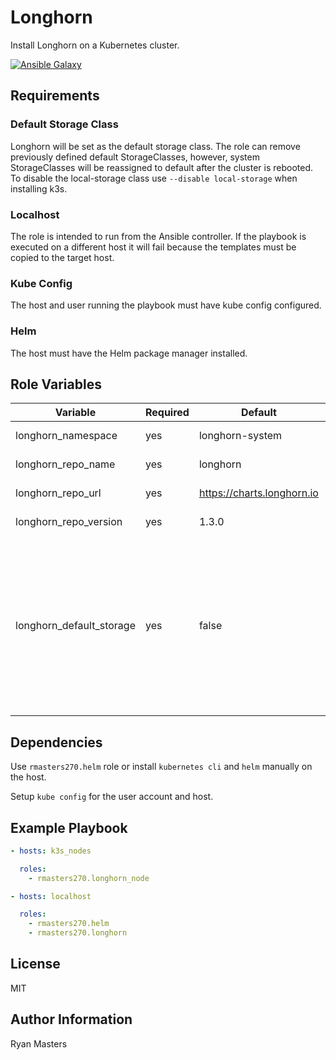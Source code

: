 # Longhorn

Install Longhorn on a Kubernetes cluster.

[![Ansible Galaxy](https://img.shields.io/badge/ansible--galaxy-longhorn-blue.svg)](https://galaxy.ansible.com/rmasters270/longhorn)

## Requirements

### Default Storage Class

Longhorn will be set as the default storage class. The role can remove previously defined default StorageClasses, however, system StorageClasses will be reassigned to default after the cluster is rebooted.  To disable the local-storage class use `--disable local-storage` when installing k3s.

### Localhost

The role is intended to run from the Ansible controller.  If the playbook is executed on a different host it will fail because the templates must be copied to the target host.

### Kube Config

The host and user running the playbook must have kube config configured.

### Helm

The host must have the Helm package manager installed.

## Role Variables

| Variable                | Required | Default                            | Comments                                    |
|-------------------------|----------|------------------------------------|---------------------------------------------|
| longhorn_namespace      | yes      | longhorn-system                    | Kubernetes namespace                        |
| longhorn_repo_name      | yes      | longhorn                           | Helm repository name                        |
| longhorn_repo_url       | yes      | <https://charts.longhorn.io>       | Helm repository URL                         |
| longhorn_repo_version   | yes      | 1.3.0                              | Helm chart version                          |
| longhorn_default_storage| yes      | false                              | Longhorn will automatically be set as the default.  Change this value to `true` to remove the the default status from other StorageClasses. System default storage classes will return after reboot. |

## Dependencies

Use `rmasters270.helm` role or install `kubernetes cli` and `helm` manually on the host.

Setup `kube config` for the user account and host.

## Example Playbook

```yaml
- hosts: k3s_nodes

  roles:
    - rmasters270.longhorn_node

- hosts: localhost

  roles:
    - rmasters270.helm
    - rmasters270.longhorn
```

## License

MIT

## Author Information

Ryan Masters
